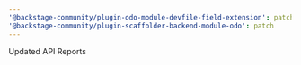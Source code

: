 ```yaml
---
'@backstage-community/plugin-odo-module-devfile-field-extension': patch
'@backstage-community/plugin-scaffolder-backend-module-odo': patch
---
```


Updated API Reports
